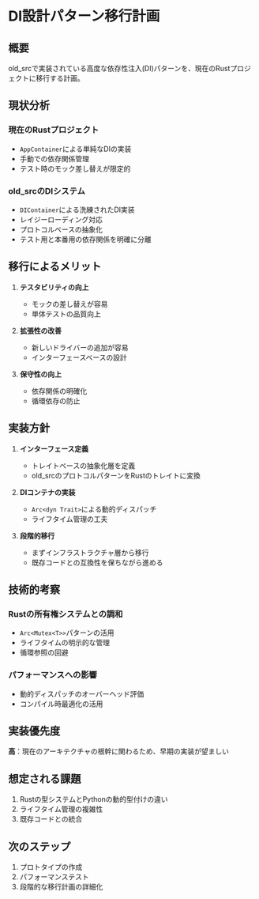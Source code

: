 # DI設計パターン移行計画

## 概要
old_srcで実装されている高度な依存性注入(DI)パターンを、現在のRustプロジェクトに移行する計画。

## 現状分析
### 現在のRustプロジェクト
- `AppContainer`による単純なDIの実装
- 手動での依存関係管理
- テスト時のモック差し替えが限定的

### old_srcのDIシステム
- `DIContainer`による洗練されたDI実装
- レイジーローディング対応
- プロトコルベースの抽象化
- テスト用と本番用の依存関係を明確に分離

## 移行によるメリット
1. **テスタビリティの向上**
   - モックの差し替えが容易
   - 単体テストの品質向上

2. **拡張性の改善**
   - 新しいドライバーの追加が容易
   - インターフェースベースの設計

3. **保守性の向上**
   - 依存関係の明確化
   - 循環依存の防止

## 実装方針
1. **インターフェース定義**
   - トレイトベースの抽象化層を定義
   - old_srcのプロトコルパターンをRustのトレイトに変換

2. **DIコンテナの実装**
   - `Arc<dyn Trait>`による動的ディスパッチ
   - ライフタイム管理の工夫

3. **段階的移行**
   - まずインフラストラクチャ層から移行
   - 既存コードとの互換性を保ちながら進める

## 技術的考察
### Rustの所有権システムとの調和
- `Arc<Mutex<T>>`パターンの活用
- ライフタイムの明示的な管理
- 循環参照の回避

### パフォーマンスへの影響
- 動的ディスパッチのオーバーヘッド評価
- コンパイル時最適化の活用

## 実装優先度
**高**：現在のアーキテクチャの根幹に関わるため、早期の実装が望ましい

## 想定される課題
1. Rustの型システムとPythonの動的型付けの違い
2. ライフタイム管理の複雑性
3. 既存コードとの統合

## 次のステップ
1. プロトタイプの作成
2. パフォーマンステスト
3. 段階的な移行計画の詳細化